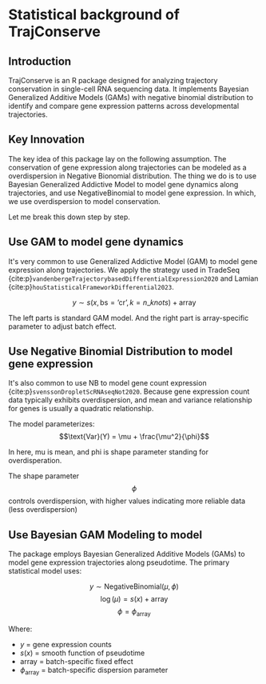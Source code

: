 # Statistical background of TrajConserve
## Introduction
TrajConserve is an R package designed for analyzing trajectory conservation in single-cell RNA sequencing data. It implements Bayesian Generalized Additive Models (GAMs) with negative binomial distribution to identify and compare gene expression patterns across developmental trajectories.

## Key Innovation
The key idea of this package lay on the following assumption.
The conservation of gene expression along trajectories can be modeled as a overdispersion in Negative Bionomial distribution.
The thing we do is to use Bayesian Generalized Addictive Model to model gene dynamics along trajectories, and use NegativeBinomial to model gene expression. In which, we use overdispersion to model conservation.

Let me break this down step by step.

## Use GAM to model gene dynamics

It's very common to use Generalized Addictive Model (GAM) to model gene expression along trajectories.
We apply the strategy used in TradeSeq {cite:p}`vandenbergeTrajectorybasedDifferentialExpression2020` and Lamian {cite:p}`houStatisticalFrameworkDifferential2023`. 

$$y \sim s(x, \text{bs} = \text{'cr'}, k = n\_knots) + \text{array}$$

The left parts is standard GAM model. And the right part is array-specific parameter to adjust batch effect.

## Use Negative Binomial Distribution to model gene expression

It's also common to use NB to model gene count expression {cite:p}`svenssonDropletScRNAseqNot2020`. Because gene expression count data typically exhibits overdispersion, and mean and variance relationship for genes is usually a quadratic relationship.

 The model parameterizes:
 $$\text{Var}(Y) = \mu + \frac{\mu^2}{\phi}$$

In here, mu is mean, and phi is shape parameter standing for overdisperation.

The shape parameter $${\phi}$$ controls overdispersion, with higher values indicating more reliable data (less overdispersion)



## Use Bayesian GAM Modeling to model


The package employs Bayesian Generalized Additive Models (GAMs) to model gene expression trajectories along pseudotime. The primary statistical model uses:


$$y \sim \text{NegativeBinomial}(\mu, \phi)$$
$$\log(\mu) = s(x) + \text{array}$$
$$\phi = \phi_{\text{array}}$$

Where:

- $y$ = gene expression counts
- $s(x)$ = smooth function of pseudotime
- $\text{array}$ = batch-specific fixed effect
- $\phi_{\text{array}}$ = batch-specific dispersion parameter


